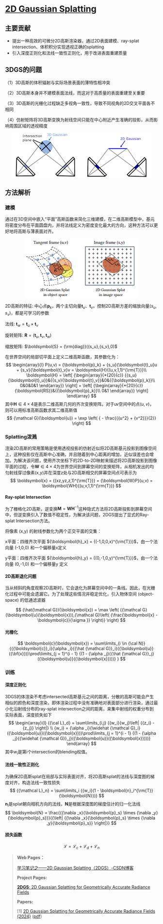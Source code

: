 # [2D Gaussian Splatting](https://surfsplatting.github.io/)

## 主要贡献

- 提出一种高效的可微分2D高斯渲染器，通过2D表面建模、ray-splat intersection、体积积分实现透视正确的splatting
- 引入深度正则化和法线一致性正则化，用于改进表面重建质量

## 3DGS的问题

（1）3D高斯的体积辐射与实际场景表面的薄特性相冲突

（2）3D高斯本身并不建模表面法线，而这对于高质量的表面重建至关重要

（3）3D高斯的光栅化过程缺乏多视角一致性，导致不同视角的2D交叉平面各不相同

（4）仿射矩阵将3D高斯变换为射线空间只能在中心附近产生准确的投影，从而影响周围区域的透视精度

<img src="assets/3DGS_VS_2DGS.png" alt="3DGS_VS_2DGS" style="zoom: 80%; display: block; margin-left: auto; margin-right: auto;" />

## 方法解析

### 建模

通过在3D空间中嵌入“平面”高斯函数来简化三维建模，在二维高斯模型中，基元将密度分布在平面圆盘内，并将法线定义为密度变化最大的方向，这种方法可以更好地将高斯与薄表面对齐。

<img src="assets/2DGS_Modeling.png" alt="2DGS_Modeling" style="zoom: 80%; display: block; margin-left: auto; margin-right: auto;" />

2D高斯的特征: 中心点${\boldsymbol{p}_k}$，两个主切向量${\boldsymbol{t}_u}、{\boldsymbol{t}_v}$，控制2D高斯方差的缩放向量$({s_u},{s_v})$，都是可学习的参数

法线: ${\boldsymbol{t}_w} = {\boldsymbol{t}_u} \times {\boldsymbol{t}_v}$

旋转矩阵: $\boldsymbol{R} = ({\boldsymbol{t}_u},{\boldsymbol{t}_v},{\boldsymbol{t}_w})$

缩放矩阵: $\boldsymbol{S} = {\rm{diag}}({s_u},{s_v},0)$

在世界空间的局部切平面上定义二维高斯函数，其参数化为：
$$
\begin{array}{l}
P(u,v) = {\boldsymbol{p}_k} + {s_u}{\boldsymbol{t}_u}u + {s_v}{\boldsymbol{t}_v}v = \boldsymbol{H}{(u,v,1,1)^{\rm{T}}}\\
\boldsymbol{H} = \left[ {\begin{array}{*{20}{c}}
{{s_u}{\boldsymbol{t}_u}}&{{s_v}{\boldsymbol{t}_v}}&0&{{\boldsymbol{p}_k}}\\
0&0&0&1
\end{array}} \right] = \left[ {\begin{array}{*{20}{c}}
{\boldsymbol{RS}}&{{\boldsymbol{p}_k}}\\
0&1
\end{array}} \right]
\end{array}
$$
其中${\boldsymbol{H} \in 4 \times 4}$是表示二维高斯几何的齐次变换矩阵。对于𝑢𝑣空间中的点(𝑢, 𝑣)，则可以用标准高斯函数求其二维高斯值
$$
{\mathcal G}(\boldsymbol{u}) = \exp \left( { - \frac{{{u^2} + {v^2}}}{2}} \right)
$$

### Splatting泼溅

渲染2D高斯的常用策略是使用透视投影的仿射近似将2D高斯基元投影到图像空间上，这种投影仅在高斯中心准确，并且随着到中心距离的增加，近似误差也会增加。为解决该问题，使用齐次坐标下的2D-to-2D映射来描述将2D高斯投影到图像平面的过程，令${\boldsymbol{W} \in 4 \times 4}$为世界空间到屏幕空间的变换矩阵，从相机发出的均匀射线穿过像素(x,y)并在深度z处与2D高斯相交的屏幕空间点可表示为
$$
\boldsymbol{x} = {(xz,yz,z,1)^{\rm{T}}} = {\boldsymbol{W}P}(u,v) = \boldsymbol{WH}{(u,v,1,1)^{\rm{T}}}
$$

#### Ray-splat Intersection

为了栅格化2D高斯，逆变换${\boldsymbol{M} = \boldsymbol{W} \boldsymbol{H} ^ {-1}}$这种隐式方法将2D高斯投影到屏幕空间中，但逆变换引入了数值不稳定性，为解决该问题，2DGS提出了显式的Ray-splat Intersection方法。

将像素 (x,y) 的射线参数化为两个正交平面的交集：

x平面：四维齐次平面 ${\boldsymbol{h}_x} = {(-1,0,0,x)^{\rm{T}}}$，由一个法向量 (-1,0,0) 和一个偏移量x定义

y平面：四维齐次平面 ${\boldsymbol{h}_y} = {(0,-1,0,y)^{\rm{T}}}$，由一个法向量 (0,-1,0) 和一个偏移量y 定义



#### 2D高斯退化问题

当从倾斜的角度观察2D高斯时，它会退化为屏幕空间中的一条线。因此，在光栅化过程中可能会遗漏它。为了处理这些情况并稳定优化，引入物体空间 (object-space) 的低通滤波器

$$
{\hat{\mathcal G}}(\boldsymbol{x}) = \max \left( {{\mathcal G}(\boldsymbol{u}(\boldsymbol{x})),{\mathcal G}\left( {\frac{\boldsymbol{x} - \boldsymbol{c}}{\sigma }} \right)} \right)
$$


#### 光栅化

$$
\boldsymbol{c}(\boldsymbol{x}) = \sum\limits_{i \in {\cal N}} {{{\boldsymbol{c}}_i}{\alpha _i}{{\hat {\mathcal G}}_i}({\boldsymbol{u}}({\bf{x}}))\prod\limits_{j = 1}^{i - 1} {(1 - {\alpha _j}{{\hat {\mathcal G}}_j}({\boldsymbol{u}}({\boldsymbol{x}})))} }
$$



### 训练

#### 深度正则化

3DGS的体渲染不考虑intersected高斯基元之间的距离，分散的高斯可能会产生相似的颜色和深度渲染，即体渲染过程中没有准确地对表面部分进行渲染，通过最小化沿射线分布的ray-splat intersection之间的距离，来集中射线的权重分布到实际表面，深度损失如下
$$
\begin{array}{l}
{{\cal L}_d} = \sum\limits_{i,j} {{w_i}{w_j}\left| {{z_i} - {z_j}} \right|} \\
{w_i} = {\alpha _i}{\widehat {\mathcal G}_i}({\boldsymbol{u}}({\boldsymbol{x}}))\prod\limits_{j = 1}^{i - 1} {(1 - {\alpha _j}{{\widehat {\mathcal G}}_j}({\boldsymbol{u}}({\boldsymbol{x}})))} 
\end{array}
$$
其中${w_i}$是第i个intersection的blending权值。

#### 法线一致性正则化

为确保2D高斯splat在局部与实际表面对齐，将2D高斯splat的法线与深度图的梯度对齐，构造法线一致性损失
$$
{{\mathcal L}_n} = \sum\limits_i {{w_i}(1 - \boldsymbol{n}_i^{\rm{T}}{\boldsymbol{N}})}
$$
$\boldsymbol{n}_i$是splat朝向相机方向的法线，$\boldsymbol N$是根据深度图的梯度估计的归一化法线
$$
\boldsymbol{N} = \frac{{{\nabla _x}{\boldsymbol{p}_s} \times {\nabla _y}{\boldsymbol{p}_s}}}{{\left| {{\nabla _x}{\boldsymbol{p}_s} \times {\nabla _y}{\boldsymbol{p}_s}} \right|}}
$$

#### 损失函数

$$
{\mathcal L} = {{\mathcal L}_c} + {{\mathcal L}_d} + {{\mathcal L}_n}
$$







>**Web Pages：**
>
>[学习笔记之——2D Gaussian Splatting（2DGS）-CSDN博客](https://blog.csdn.net/gwplovekimi/article/details/139115674)
>
>**Project Pages:**
>
>[**2DGS**: 2D Gaussian Splatting for Geometrically Accurate Radiance Fields](https://surfsplatting.github.io/)
>
>**Papers:**
>
>[1] [2D Gaussian Splatting for Geometrically Accurate Radiance Fields (2024)](https://arxiv.org/abs/2403.17888) ([pdf](./papers/2DGS.pdf))

